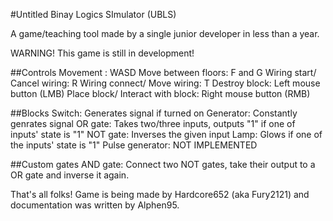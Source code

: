 #Untitled Binay Logics SImulator (UBLS)

A game/teaching tool made by a single junior developer in less than a year.

WARNING! This game is still in development!

##Controls
Movement : WASD
Move between floors: F and G
Wiring start/ Cancel wiring: R
Wiring connect/ Move wiring: T
Destroy block: Left mouse button (LMB)
Place block/ Interact with block: Right mouse button (RMB)

##Blocks
Switch: Generates signal if turned on
Generator: Constantly genrates signal
OR gate: Takes two/three inputs, outputs "1" if one of inputs' state is "1"
NOT gate: Inverses the given input
Lamp: Glows if one of the inputs' state is "1"
Pulse generator: NOT IMPLEMENTED

##Custom gates
AND gate: Connect two NOT gates, take their output to a OR gate and inverse it again.

That's all folks! Game is being made by Hardcore652 (aka Fury2121) and documentation was written by Alphen95.